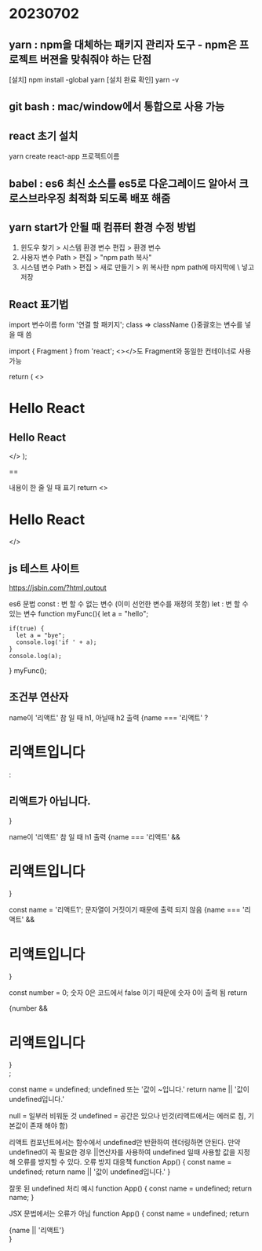 # 20230702
## yarn : npm을 대체하는 패키지 관리자 도구 - npm은 프로젝트 버젼을 맞춰줘야 하는 단점
[설치]
npm install -global yarn
[설치 완료 확인]
yarn -v

## git bash : mac/window에서 통합으로 사용 가능

## react 초기 설치
yarn create react-app 프로젝트이름

## babel : es6 최신 소스를 es5로 다운그레이드 알아서 크로스브라우징 최적화 되도록 배포 해줌

## yarn start가 안될 때 컴퓨터 환경 수정 방법
1. 윈도우 찾기 > 시스템 환경 변수 편집 > 환경 변수
2. 사용자 변수 Path > 편집 > "npm path 복사"
3. 시스템 변수 Path > 편집 > 새로 만들기 > 위 복사한 npm path에 마지막에 \ 넣고 저장

## React 표기법
import 변수이름 form '연결 할 패키지';
class => className
{}중괄호는 변수를 넣을 때 씀

import { Fragment } from 'react';
<></>도 Fragment와 동일한 컨테이너로 사용 가능

  return (
    <>
      <h1>Hello React</h1>
      <h2>Hello React</h2>
    </>
  );

  ==

  내용이 한 줄 일 때 표기
  return <><h1>Hello React </h1></>

## js 테스트 사이트 
https://jsbin.com/?html,output

es6 문법
const : 변 할 수 없는 변수 (이미 선언한 변수를 재정의 못함)
let : 변 할 수 있는 변수
  function myFunc(){
    let a = "hello";
  
    if(true) {
      let a = "bye";
      console.log('if ' + a);
    }
    console.log(a);
  }
  myFunc();


## 조건부 연산자
name이 '리액트' 참 일 때 h1, 아닐때 h2 출력
{name === '리액트' ? <h1>리액트입니다</h1> : <h2>리액트가 아닙니다.</h2>}

name이 '리액트' 참 일 때 h1 출력
{name === '리액트' && <h1>리액트입니다</h1>}

const name = '리액트1'; 문자열이 거짓이기 때문에 출력 되지 않음
{name === '리액트' && <h1>리액트입니다</h1>}

const number = 0; 숫자 0은 코드에서 false 이기 때문에 숫자 0이 출력 됨
return <div>{number && <h1>리액트입니다</h1>}</div>;

const name = undefined; undefined 또는 '값이 ~입니다.'
return name || '값이 undefined입니다.'


null = 일부러 비워둔 것
undefined = 공간은 있으나 빈것(리액트에서는 에러로 침, 기본값이 존재 해야 함)

리액트 컴포넌트에서는 함수에서 undefined만 반환하여 렌더링하면 안된다.
만약 undefined이 꼭 필요한 경우 ||연산자를 사용하여 undefined 일때 사용할 값을 지정해 오류를 방지할 수 있다.
  오류 방지 대응책
  function App() {
    const name = undefined;
    return name || '값이 undefined입니다.'
  }

  잘못 된 undefined 처리 예시
  function App() {
    const name = undefined;
    return name;
  }

  JSX 문법에서는 오류가 아님
  function App() {
    const name = undefined;
    return <div>{name || '리액트'}</div>
  }